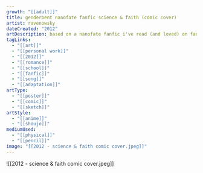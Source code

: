 ```yaml
---
growth: "[[adult]]"
title: genderbent nanofate fanfic science & faith (comic cover)
artist: ravenowsky
dateCreated: "2012"
artDescription: based on a nanofate fanfic i've read (and loved) on fanfiction.net, especially since i liked the script, too.
tagLinks:
  - "[[art]]"
  - "[[personal work]]"
  - "[[2012]]"
  - "[[romance]]"
  - "[[school]]"
  - "[[fanfic]]"
  - "[[song]]"
  - "[[adaptation]]"
artType:
  - "[[poster]]"
  - "[[comic]]"
  - "[[sketch]]"
artStyle:
  - "[[anime]]"
  - "[[shoujo]]"
mediumUsed:
  - "[[physical]]"
  - "[[pencil]]"
image: "[[2012 - science & faith comic cover.jpeg]]"
---
```

![[2012 - science & faith comic cover.jpeg]]